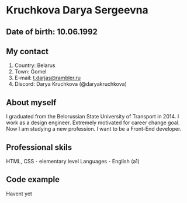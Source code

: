 # Kruchkova Darya Sergeevna


## Date of birth: 10.06.1992

## My contact
1. Country: Belarus
2. Town: Gomel
3. E-mail: t.darjas@rambler.ru
4. Discord: Darya Kruchkova (@daryakruchkova)

## About myself
I graduated from the Belorussian State University of Transport in 2014. I work as a design engineer. Extremely motivated for career change goal. Now I am studying a new profession. I want to be a Front-End developer.

## Professional skils
HTML, CSS - elementary level
Languages - English (a1)

## Code example
Havent yet


